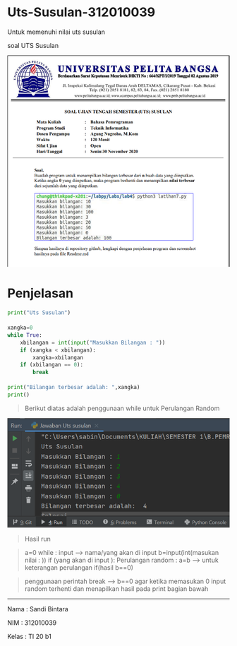 # Uts-Susulan-312010039
Untuk memenuhi nilai uts susulan

soal UTS Susulan

![Foto/soaluts2](Foto/soaluts2.PNG)

# Penjelasan

```python
print("Uts Susulan")

xangka=0
while True:
    xbilangan = int(input("Masukkan Bilangan : "))
    if (xangka < xbilangan):
        xangka=xbilangan
    if (xbilangan == 0):
        break

print("Bilangan terbesar adalah: ",xangka)
print()
```
> Berikut diatas adalah penggunaan while untuk Perulangan Random 

![hasil run](Foto/hasilrun.PNG)
> Hasil run

>a=0
while :
input --> nama/yang akan di input b=input(int(masukan nilai : ))
if (yang akan di input ): Perulangan random : a=b --> untuk keterangan perulangan
if(hasil b==0)

> penggunaan perintah break --> b==0 agar ketika memasukan 0 input random terhenti dan menapilkan hasil pada print bagian bawah

--------------------------------------------------------------------------
Nama    : Sandi Bintara

NIM     : 312010039

Kelas   : TI 20 b1